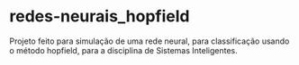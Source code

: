 # redes-neurais_hopfield
Projeto feito para simulação de uma rede neural, para classificação usando o método hopfield, para a disciplina de Sistemas Inteligentes.
